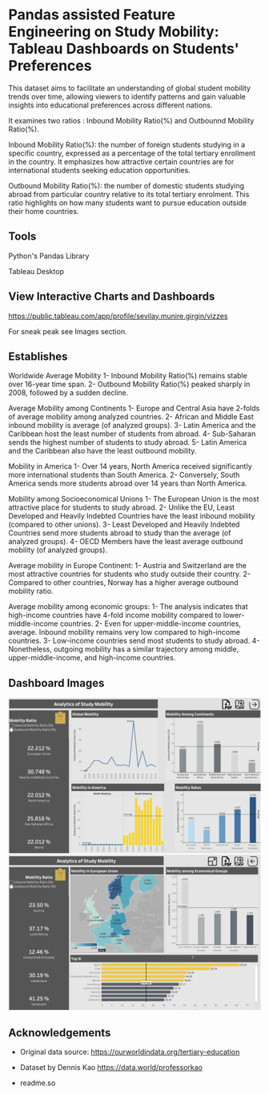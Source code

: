 
# Pandas assisted Feature Engineering on Study Mobility: Tableau Dashboards on Students' Preferences

This dataset aims to facilitate an understanding of global student mobility trends over time, allowing viewers to identify patterns and gain valuable insights into educational preferences across different nations. 

It examines two ratios : Inbound Mobility Ratio(%) and Outbounnd Mobility Ratio(%).

Inbound Mobility Ratio(%): the number of foreign students studying in a specific country, expressed as a percentage of the total tertiary enrollment in the country. It emphasizes how attractive certain countries are for international students seeking education opportunities.

Outbound Mobility Ratio(%): the number of domestic students studying abroad from particular country relative to its total tertiary enrolment. This ratio highlights on how many students want to pursue education outside their home countries.


## Tools

Python's Pandas Library

Tableau Desktop

## View Interactive Charts and Dashboards 

https://public.tableau.com/app/profile/sevilay.munire.girgin/vizzes

For sneak peak see Images section. 
## Establishes

Worldwide Average Mobility
1- Inbound Mobility Ratio(%) remains stable over 16-year time span. 
2- Outbound Mobility Ratio(%) peaked sharply in 2008, followed by a sudden decline.

Average Mobility among Continents
1- Europe and Central Asia have 2-folds of average mobility among analyzed countries. 
2- African and Middle East inbound mobility is average (of analyzed groups). 
3- Latin America and the Caribbean host the least number of students from abroad.
4- Sub-Saharan sends the highest number of students to study abroad. 
5- Latin America and the Caribbean also have the least outbound mobility.

Mobility in America
1- Over 14 years, North America received significantly more international students than South America.
2- Conversely, South America sends more students abroad over 14 years than North America.

Mobility among Socioeconomical Unions
1- The European Union is the most attractive place for students to study abroad.
2- Unlike the EU, Least Developed and Heavily Indebted Countries have the least inbound mobility (compared to other unions).
3- Least Developed and Heavily Indebted Countries send more students abroad to study than the average (of analyzed groups). 
4- OECD Members have the least average outbound mobility (of analyzed groups). 

Average mobility in Europe Continent:
1- Austria and Switzerland are the most attractive countries for students who study outside their country.
2- Compared to other countries, Norway has a higher average outbound mobility ratio.

Average mobility among economic groups:
1- The analysis indicates that high-income countries have 4-fold income mobility compared to lower-middle-income countries.
2- Even for upper-middle-income countries, average. Inbound mobility remains very low compared to high-income countries.
3- Low-income countries send most students to study abroad.
4- Nonetheless, outgoing mobility has a similar trajectory among middle, upper-middle-income, and high-income countries.


## Dashboard Images 
![Dashboard 1](./Dashboard-images/Dashboard-1-study-mobility.png)
![Dashboard 2](./Dashboard-images/Dashboard-2-study-mobility.png)


## Acknowledgements
- Original data source:
https://ourworldindata.org/tertiary-education

 - Dataset by  Dennis Kao
 https://data.world/professorkao

 - readme.so

 

